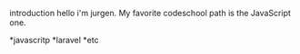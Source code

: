 introduction
hello i'm jurgen. My favorite codeschool path is the JavaScript one.

*javascritp
*laravel
*etc
